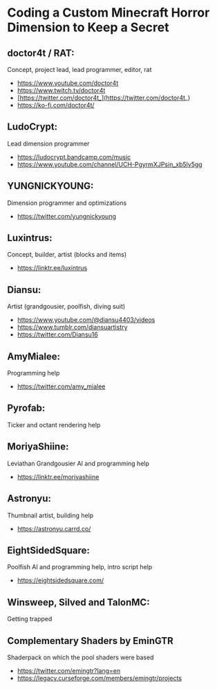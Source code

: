 # Coding a Custom Minecraft Horror Dimension to Keep a Secret

## doctor4t / RAT:

Concept, project lead, lead programmer, editor, rat

- https://www.youtube.com/doctor4t
- https://www.twitch.tv/doctor4t
- [https://twitter.com/doctor4t_](https://twitter.com/doctor4t_)
- https://ko-fi.com/doctor4t/

## LudoCrypt:

Lead dimension programmer

- https://ludocrypt.bandcamp.com/music
- https://www.youtube.com/channel/UCH-PgyrmXJPsin_xb5lv5gg

## YUNGNICKYOUNG:

Dimension programmer and optimizations

- https://twitter.com/yungnickyoung

## Luxintrus:

Concept, builder, artist (blocks and items)

- https://linktr.ee/luxintrus

## Diansu:

Artist (grandgousier, poolfish, diving suit)

- https://www.youtube.com/@diansu4403/videos
- https://www.tumblr.com/diansuartistry
- https://twitter.com/Diansu16

## AmyMialee:

Programming help

- https://twitter.com/amy_mialee

## Pyrofab:

Ticker and octant rendering help

## MoriyaShiine:

Leviathan Grandgousier AI and programming help

- https://linktr.ee/moriyashiine

## Astronyu:

Thumbnail artist, building help

- https://astronyu.carrd.co/

## EightSidedSquare:

Poolfish AI and programming help, intro script help

- https://eightsidedsquare.com/

## Winsweep, Silved and TalonMC:

Getting trapped

## Complementary Shaders by EminGTR

Shaderpack on which the pool shaders were based

- https://twitter.com/emingtr?lang=en
- https://legacy.curseforge.com/members/emingtr/projects